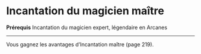 # Incantation du magicien maître

<p><strong>Prérequis</strong> Incantation du magicien expert, légendaire en Arcanes</p>
<hr>
<p>Vous gagnez les avantages d’Incantation maître (page 219).</p>